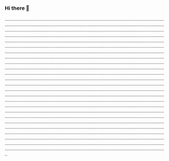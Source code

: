 ### Hi there 👋

..............................................................................................................................................................................................................................................................................................................................................................................................................................................................................................................................................................................................................................................................................................................................................................................................................................................................................................................................................................................................................................................................................................................................................................................................................................................................................................................................................................................................................................................................................................................................................................................................................................................................................................................................................................................................................................................................................................................................................................................................................................................................................................................................................................................................................................................................................................................................................................................................................................................................................................................................................................................................................................................................................................................................................................................................................................................................................................................................................................................................................................................................................................................................................................................................................................